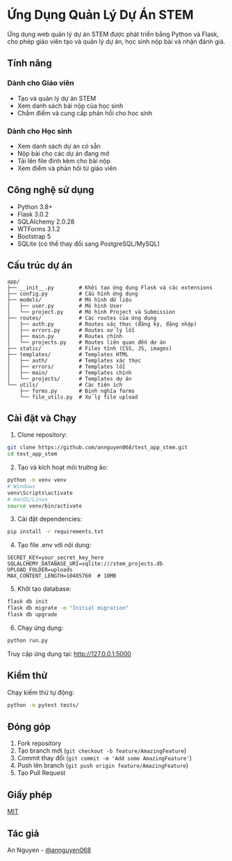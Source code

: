 # Ứng Dụng Quản Lý Dự Án STEM

Ứng dụng web quản lý dự án STEM được phát triển bằng Python và Flask, cho phép giáo viên tạo và quản lý dự án, học sinh nộp bài và nhận đánh giá.

## Tính năng

### Dành cho Giáo viên
- Tạo và quản lý dự án STEM
- Xem danh sách bài nộp của học sinh
- Chấm điểm và cung cấp phản hồi cho học sinh

### Dành cho Học sinh
- Xem danh sách dự án có sẵn
- Nộp bài cho các dự án đang mở
- Tải lên file đính kèm cho bài nộp
- Xem điểm và phản hồi từ giáo viên

## Công nghệ sử dụng

- Python 3.8+
- Flask 3.0.2
- SQLAlchemy 2.0.28
- WTForms 3.1.2
- Bootstrap 5
- SQLite (có thể thay đổi sang PostgreSQL/MySQL)

## Cấu trúc dự án

```
app/
├── __init__.py        # Khởi tạo ứng dụng Flask và các extensions
├── config.py          # Cấu hình ứng dụng
├── models/            # Mô hình dữ liệu
│   ├── user.py        # Mô hình User
│   └── project.py     # Mô hình Project và Submission
├── routes/            # Các routes của ứng dụng
│   ├── auth.py        # Routes xác thực (đăng ký, đăng nhập)
│   ├── errors.py      # Routes xử lý lỗi
│   ├── main.py        # Routes chính
│   └── projects.py    # Routes liên quan đến dự án
├── static/            # Files tĩnh (CSS, JS, images)
├── templates/         # Templates HTML
│   ├── auth/          # Templates xác thực
│   ├── errors/        # Templates lỗi
│   ├── main/          # Templates chính
│   └── projects/      # Templates dự án
└── utils/             # Các tiện ích
    ├── forms.py       # Định nghĩa forms
    └── file_utils.py  # Xử lý file upload
```

## Cài đặt và Chạy

1. Clone repository:
```bash
git clone https://github.com/annguyen068/test_app_stem.git
cd test_app_stem
```

2. Tạo và kích hoạt môi trường ảo:
```bash
python -m venv venv
# Windows
venv\Scripts\activate
# macOS/Linux
source venv/bin/activate
```

3. Cài đặt dependencies:
```bash
pip install -r requirements.txt
```

4. Tạo file .env với nội dung:
```
SECRET_KEY=your_secret_key_here
SQLALCHEMY_DATABASE_URI=sqlite:///stem_projects.db
UPLOAD_FOLDER=uploads
MAX_CONTENT_LENGTH=10485760  # 10MB
```

5. Khởi tạo database:
```bash
flask db init
flask db migrate -m "Initial migration"
flask db upgrade
```

6. Chạy ứng dụng:
```bash
python run.py
```

Truy cập ứng dụng tại: http://127.0.0.1:5000

## Kiểm thử

Chạy kiểm thử tự động:
```bash
python -m pytest tests/
```

## Đóng góp

1. Fork repository
2. Tạo branch mới (`git checkout -b feature/AmazingFeature`)
3. Commit thay đổi (`git commit -m 'Add some AmazingFeature'`)
4. Push lên branch (`git push origin feature/AmazingFeature`)
5. Tạo Pull Request

## Giấy phép

[MIT](LICENSE)

## Tác giả

An Nguyen - [@annguyen068](https://github.com/annguyen068) 